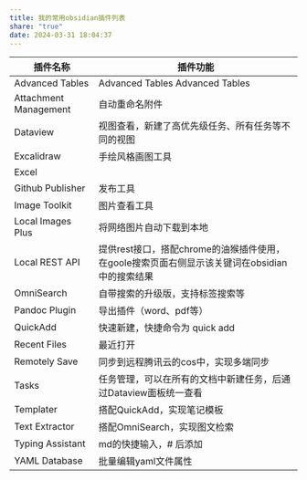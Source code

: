 ```yaml
---
title: 我的常用obsidian插件列表
share: "true"
date: 2024-03-31 18:04:37
---
```


| 插件名称                  | 插件功能                                                       |
| --------------------- | ---------------------------------------------------------- |
| Advanced Tables       | Advanced Tables Advanced Tables                            |
| Attachment Management | 自动重命名附件                                                    |
| Dataview              | 视图查看，新建了高优先级任务、所有任务等不同的视图                                  |
| Excalidraw            | 手绘风格画图工具                                                   |
| Excel                 |                                                            |
| Github Publisher      | 发布工具                                                       |
| Image Toolkit         | 图片查看工具                                                     |
| Local Images Plus     | 将网络图片自动下载到本地                                               |
| Local REST API        | 提供rest接口，搭配chrome的油猴插件使用，在goole搜索页面右侧显示该关键词在obsidian中的搜索结果 |
| OmniSearch            | 自带搜索的升级版，支持标签搜索等                                           |
| Pandoc Plugin         | 导出插件（word、pdf等）                                            |
| QuickAdd              | 快速新建，快捷命令为  quick add                                      |
| Recent Files          | 最近打开                                                       |
| Remotely Save         | 同步到远程腾讯云的cos中，实现多端同步                                       |
| Tasks                 | 任务管理，可以在所有的文档中新建任务，后通过Dataview面板统一查看                       |
| Templater             | 搭配QuickAdd，实现笔记模板                                          |
| Text Extractor        | 搭配OmniSearch，实现图文检索                                        |
| Typing Assistant      | md的快捷输入，# 后添加                                              |
| YAML Database         | 批量编辑yaml文件属性                                               |

